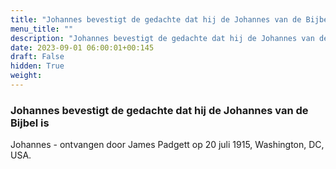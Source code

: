 ```yaml
---
title: "Johannes bevestigt de gedachte dat hij de Johannes van de Bijbel is"
menu_title: ""
description: "Johannes bevestigt de gedachte dat hij de Johannes van de Bijbel is"
date: 2023-09-01 06:00:01+00:145
draft: False
hidden: True
weight:
---
```

### Johannes bevestigt de gedachte dat hij de Johannes van de Bijbel is

Johannes - ontvangen door James Padgett op 20 juli 1915, Washington, DC, USA.
